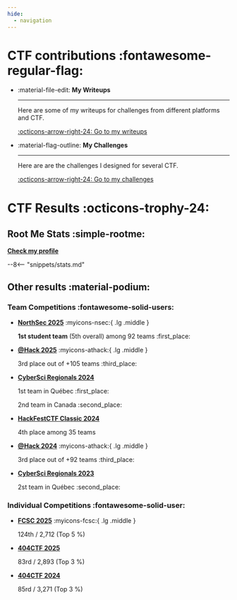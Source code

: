 ```yaml
---
hide:
  - navigation
---
```


# CTF contributions :fontawesome-regular-flag:

<div class="grid cards" markdown>

-   :material-file-edit: __My Writeups__

    ---

    Here are some of my writeups for challenges from different platforms and CTF.

    [:octicons-arrow-right-24: Go to my writeups](https://yxene.github.io/writeups/)

-   :material-flag-outline: __My Challenges__

    ---

    Here are are the challenges I designed for several CTF.

    [:octicons-arrow-right-24: Go to my challenges](https://yxene.github.io/my-challenges/)

</div>

# CTF Results :octicons-trophy-24:

## Root Me Stats :simple-rootme:

__[Check my profile](https://www.root-me.org/Yxene)__

--8<-- "snippets/stats.md"

## Other results :material-podium:

### Team Competitions :fontawesome-solid-users:

<div class="grid cards" markdown>

-   __[NorthSec 2025](https://nsec.io/)__ :myicons-nsec:{ .lg .middle }

    __1st student team__ (5th overall) among 92 teams :first_place:

-   __[@Hack 2025](https://www.athackctf.com/)__ :myicons-athack:{ .lg .middle }

    3rd place out of +105 teams :third_place:

-   __[CyberSci Regionals 2024](https://cybersecuritychallenge.ca/)__

    1st team in Québec :first_place:

    2nd team in Canada :second_place:

-   __[HackFestCTF Classic 2024](https://hfctf.ca/)__

    4th place among 35 teams

-   __[@Hack 2024](https://www.athackctf.com/)__ :myicons-athack:{ .lg .middle }

    3rd place out of +92 teams :third_place:

-   __[CyberSci Regionals 2023](https://cybersecuritychallenge.ca/)__

    2st team in Québec :second_place:

</div>


### Individual Competitions :fontawesome-solid-user:

<div class="grid cards" markdown>

-   __[FCSC 2025](https://hackropole.fr/)__ :myicons-fcsc:{ .lg .middle }

    124th / 2,712 (Top 5 %)

-   __[404CTF 2025](https://www.404ctf.fr/)__

    83rd / 2,893 (Top 3 %)

-   __[404CTF 2024](https://www.404ctf.fr/)__

    85rd / 3,271 (Top 3 %)

</div>
